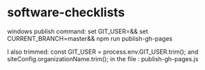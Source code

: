 # software-checklists

windows publish command: 
set GIT_USER=<git username>&& set CURRENT_BRANCH=master&&  npm run publish-gh-pages


I also trimmed: const GIT_USER = process.env.GIT_USER.trim(); and  siteConfig.organizationName.trim(); in the file : publish-gh-pages.js



